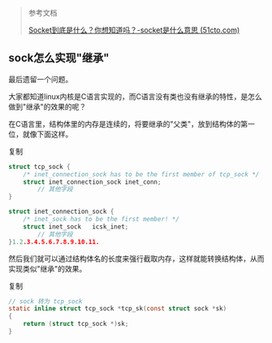 > 参考文档
>
> [Socket到底是什么？你想知道吗？-socket是什么意思 (51cto.com)](https://www.51cto.com/article/742745.html)

## sock怎么实现"继承"

最后遗留一个问题。

大家都知道linux内核是C语言实现的，而C语言没有类也没有继承的特性，是怎么做到"继承"的效果的呢？

在C语言里，结构体里的内存是连续的，将要继承的"父类"，放到结构体的第一位，就像下面这样。



复制

```c
struct tcp_sock {
    /* inet_connection_sock has to be the first member of tcp_sock */
    struct inet_connection_sock inet_conn;
        // 其他字段
}

struct inet_connection_sock {
    /* inet_sock has to be the first member! */
    struct inet_sock   icsk_inet;
        // 其他字段
}1.2.3.4.5.6.7.8.9.10.11.
```



然后我们就可以通过结构体名的长度来强行截取内存，这样就能转换结构体，从而实现类似"继承"的效果。



复制

```c
// sock 转为 tcp_sock
static inline struct tcp_sock *tcp_sk(const struct sock *sk)
{
    return (struct tcp_sock *)sk;
}
```